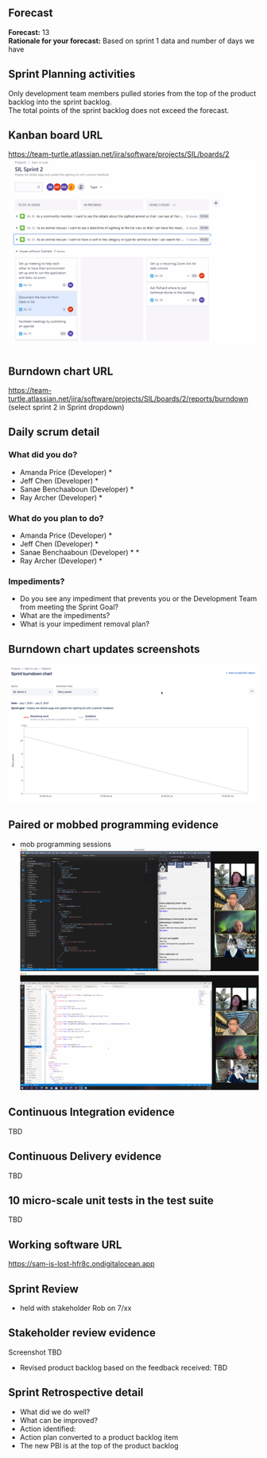 ## Forecast 
**Forecast:** 13  
**Rationale for your forecast:** Based on sprint 1 data and number of days we have 

## Sprint Planning activities
Only development team members pulled stories from the top of the product backlog into the sprint backlog.  
The total points of the sprint backlog does not exceed the forecast.  
## Kanban board URL
https://team-turtle.atlassian.net/jira/software/projects/SIL/boards/2
![sprint2_kanban](/project-part-2/sprint2_kanban_board.png)
## Burndown chart URL
https://team-turtle.atlassian.net/jira/software/projects/SIL/boards/2/reports/burndown  (select sprint 2 in Sprint dropdown) 
## Daily scrum detail
### What did you do?
* Amanda Price (Developer)
  * 
* Jeff Chen (Developer)
  * 
* Sanae Benchaaboun (Developer)
  * 
* Ray Archer (Developer)
  * 
### What do you plan to do?
* Amanda Price (Developer)
  * 
* Jeff Chen (Developer)
  * 
* Sanae Benchaaboun (Developer)
  * 
  * 
* Ray Archer (Developer)
  * 
### Impediments?
* Do you see any impediment that prevents you or the Development Team from meeting the Sprint Goal? 
* What are the impediments? 
* What is your impediment removal plan? 
## Burndown chart updates screenshots 
![sprint2day1](/project-part-2/sprint2_burndown_day1.png)
## Paired or mobbed programming evidence 
* mob programming sessions
![sprint2mob1](/project-part-2/sprint2_mob_programming1.png)
![sprint2mob2](/project-part-2/sprint2_mob_programming2.png)
## Continuous Integration evidence 
TBD
## Continuous Delivery evidence 
TBD
## 10 micro-scale unit tests in the test suite 
TBD
## Working software URL
https://sam-is-lost-hfr8c.ondigitalocean.app
## Sprint Review
* held with stakeholder Rob on 7/xx 
## Stakeholder review evidence
Screenshot TBD
* Revised product backlog based on the feedback received: 
TBD
## Sprint Retrospective detail 
* What did we do well?
* What can be improved?
* Action identified: 
* Action plan converted to a product backlog item 
* The new PBI is at the top of the product backlog
